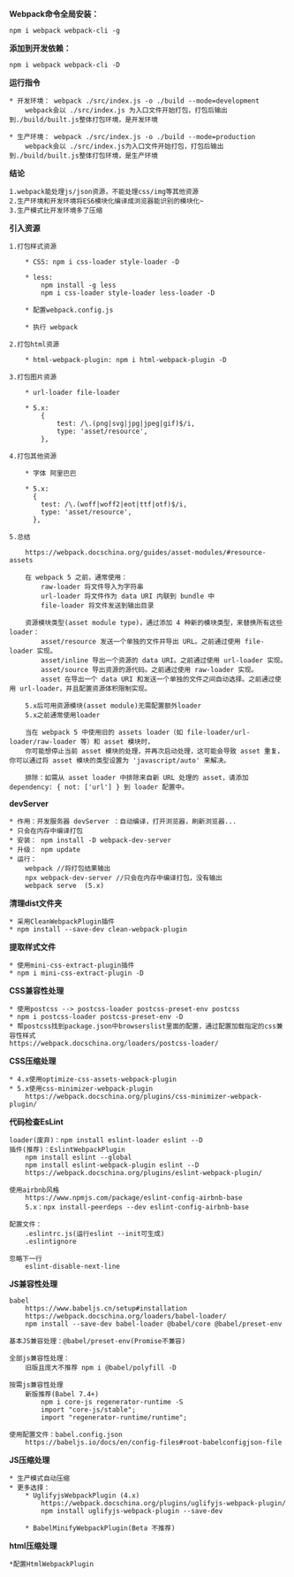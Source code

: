 **Webpack命令全局安装：**

    npm i webpack webpack-cli -g

**添加到开发依赖：**

    npm i webpack webpack-cli -D

**运行指令**

    * 开发环境： webpack ./src/index.js -o ./build --mode=development
        webpack会以 ./src/index.js 为入口文件开始打包，打包后输出到./build/built.js整体打包环境，是开发环境

    * 生产环境： webpack ./src/index.js -o ./build --mode=production
        webpack会以 ./src/index.js为入口文件开始打包，打包后输出到./build/built.js整体打包环境，是生产环境


**结论**
    
    1.webpack能处理js/json资源，不能处理css/img等其他资源
    2.生产环境和开发环境将ES6模块化编译成浏览器能识别的模块化~
    3.生产模式比开发环境多了压缩


**引入资源**

    1.打包样式资源
    
        * CSS: npm i css-loader style-loader -D
    
        * less: 
            npm install -g less
            npm i css-loader style-loader less-loader -D
    
        * 配置webpack.config.js
    
        * 执行 webpack

    2.打包html资源
        
        * html-webpack-plugin: npm i html-webpack-plugin -D
    
    3.打包图片资源
        
        * url-loader file-loader

        * 5.x:
            {
                test: /\.(png|svg|jpg|jpeg|gif)$/i,
                type: 'asset/resource',
            },
    
    4.打包其他资源
    
        * 字体 阿里巴巴

        * 5.x:
          {
            test: /\.(woff|woff2|eot|ttf|otf)$/i,
            type: 'asset/resource',
          },

    5.总结

        https://webpack.docschina.org/guides/asset-modules/#resource-assets

        在 webpack 5 之前，通常使用：
            raw-loader 将文件导入为字符串
            url-loader 将文件作为 data URI 内联到 bundle 中
            file-loader 将文件发送到输出目录

        资源模块类型(asset module type)，通过添加 4 种新的模块类型，来替换所有这些 loader：
            asset/resource 发送一个单独的文件并导出 URL。之前通过使用 file-loader 实现。
            asset/inline 导出一个资源的 data URI。之前通过使用 url-loader 实现。
            asset/source 导出资源的源代码。之前通过使用 raw-loader 实现。
            asset 在导出一个 data URI 和发送一个单独的文件之间自动选择。之前通过使用 url-loader，并且配置资源体积限制实现。
            
        5.x后可用资源模块(asset module)无需配置额外loader
        5.x之前通常使用loader

        当在 webpack 5 中使用旧的 assets loader（如 file-loader/url-loader/raw-loader 等）和 asset 模块时，
        你可能想停止当前 asset 模块的处理，并再次启动处理，这可能会导致 asset 重复，你可以通过将 asset 模块的类型设置为 'javascript/auto' 来解决。

        排除：如需从 asset loader 中排除来自新 URL 处理的 asset，请添加 dependency: { not: ['url'] } 到 loader 配置中。


**devServer**

    * 作用：开发服务器 devServer ：自动编译，打开浏览器，刷新浏览器...
    * 只会在内存中编译打包
    * 安装： npm install -D webpack-dev-server
    * 升级： npm update
    * 运行：
        webpack //将打包结果输出
        npx webpack-dev-server //只会在内存中编译打包，没有输出
        webpack serve  (5.x)


**清理dist文件夹**

    * 采用CleanWebpackPlugin插件 
    * npm install --save-dev clean-webpack-plugin

**提取样式文件**

    * 使用mini-css-extract-plugin插件
    * npm i mini-css-extract-plugin -D

**CSS兼容性处理**
    
    * 使用postcss --> postcss-loader postcss-preset-env postcss
    * npm i postcss-loader postcss-preset-env -D
    * 帮postcss找到package.json中browserslist里面的配置，通过配置加载指定的css兼容性样式
    https://webpack.docschina.org/loaders/postcss-loader/

**CSS压缩处理**

    * 4.x使用optimize-css-assets-webpack-plugin
    * 5.x使用css-minimizer-webpack-plugin
        https://webpack.docschina.org/plugins/css-minimizer-webpack-plugin/

**代码检查EsLint**

    loader(废弃)：npm install eslint-loader eslint --D
    插件(推荐)：EslintWebpackPlugin
        npm install eslint --global
        npm install eslint-webpack-plugin eslint --D
        https://webpack.docschina.org/plugins/eslint-webpack-plugin/
    
    使用airbnb风格
        https://www.npmjs.com/package/eslint-config-airbnb-base
        5.x：npx install-peerdeps --dev eslint-config-airbnb-base

    配置文件：
        .eslintrc.js(运行eslint --init可生成)
        .eslintignore

    忽略下一行
        eslint-disable-next-line

**JS兼容性处理**

    babel
        https://www.babeljs.cn/setup#installation
        https://webpack.docschina.org/loaders/babel-loader/
        npm install --save-dev babel-loader @babel/core @babel/preset-env
    
    基本JS兼容处理：@babel/preset-env(Promise不兼容)

    全部js兼容性处理：
        旧版且庞大不推荐 npm i @babel/polyfill -D

    按需js兼容性处理
        新版推荐(Babel 7.4+)  
            npm i core-js regenerator-runtime -S
            import "core-js/stable";
            import "regenerator-runtime/runtime";
        
    使用配置文件：babel.config.json
        https://babeljs.io/docs/en/config-files#root-babelconfigjson-file


**JS压缩处理**

    * 生产模式自动压缩
    * 更多选择：
        * UglifyjsWebpackPlugin (4.x)
            https://webpack.docschina.org/plugins/uglifyjs-webpack-plugin/
            npm install uglifyjs-webpack-plugin --save-dev

        * BabelMinifyWebpackPlugin(Beta 不推荐)

**html压缩处理**
    
    *配置HtmlWebpackPlugin


    